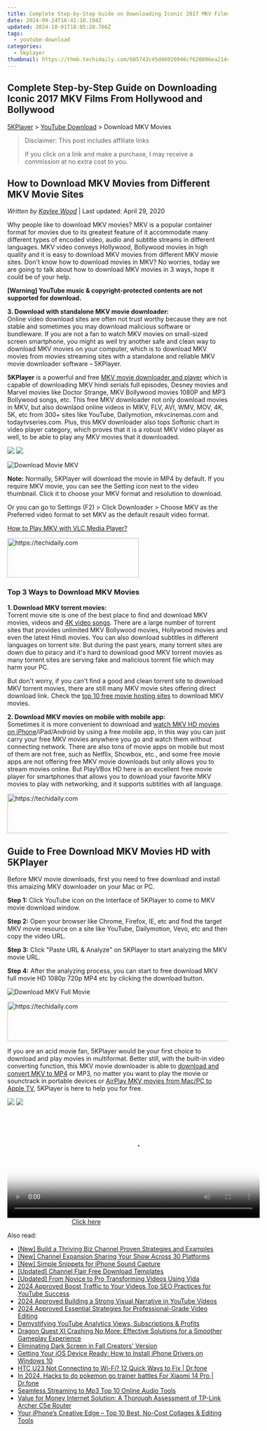 ```yaml
---
title: Complete Step-by-Step Guide on Downloading Iconic 2017 MKV Films From Hollywood and Bollywood
date: 2024-09-24T16:41:10.194Z
updated: 2024-10-01T18:05:20.766Z
tags:
  - youtube-download
categories:
  - 5kplayer
thumbnail: https://thmb.techidaily.com/605743c45d46920946cf620896ea214cdef6126e457144d63179eeaf5994b016.jpg
---
```


## Complete Step-by-Step Guide on Downloading Iconic 2017 MKV Films From Hollywood and Bollywood

[5KPlayer](https://tools.techidaily.com/5kplayer/products/) \> [YouTube Download](https://tools.techidaily.com/5kplayer/youtube-download/) \> Download MKV Movies

>  Disclaimer: This post includes affiliate links
>
>  If you click on a link and make a purchase, I may receive a commission at no extra cost to you.
>

## How to Download MKV Movies from Different MKV Movie Sites

 _Written by [Kaylee Wood](https://www.quora.com/profile/Amanda-Hu-21)_ | Last updated: April 29, 2020 

Why people like to download MKV movies? MKV is a popular container format for movies due to its greatest feature of it accommodate many different types of encoded video, audio and subtitle streams in different languages. MKV video conveys Hollywood, Bollywood movies in high quality and it is easy to download MKV movies from different MKV movie sites. Don't know how to download movies in MKV? No worries, today we are going to talk about how to download MKV movies in 3 ways, hope it could be of your help. 

**\[Warning\] YouTube music & copyright-protected contents are not supported for download.**

**3\. Download with standalone MKV movie downloader:**   
Online video download sites are often not trust worthy because they are not stable and sometimes you may download malicious software or bundleware. If you are not a fan to watch MKV movies on small-sized screen smartphone, you might as well try another safe and clean way to download MKV movies on your computer, which is to download MKV movies from movies streaming sites with a standalone and reliable MKV movie downloader software – 5KPlayer. 

**5KPlayer** is a powerful and free [MKV movie downloader and player](https://tools.techidaily.com/5kplayer/youtube-download/) which is capable of downloading MKV hindi serials full episodes, Desney movies and Marvel movies like Doctor Strange, MKV Bollywood movies 1080P and MP3 Bollywood songs, etc. This free MKV downloader not only download movies in MKV, but also downlaod online videos in MIKV, FLV, AVI, WMV, MOV, 4K, 5K, etc from 300+ sites like YouTube, Dailymotion, mkvcinemas.com and todaytvseries.com. Plus, this MKV downloader also tops Softonic chart in video player category, which proves that it is a robust MKV video player as well, to be able to play any MKV movies that it downloaded. 

[![](https://www.5kplayer.com/youtube-download/../button/freedownwhitewin.png)](https://tools.techidaily.com/5kplayer/products/) [![](https://www.5kplayer.com/youtube-download/../button/freedownbackmac.png)](https://tools.techidaily.com/5kplayer/products/) 

![Download Movie MKV](https://www.5kplayer.com/youtube-download/img/download-mkv.jpg) 

**Note:** Normally, 5KPlayer will download the movie in MP4 by default. If you require MKV movie, you can see the Setting icon next to the video thumbnail. Click it to choose your MKV format and resolution to download.

 Or you can go to Settings (F2) > Click Downloader > Choose MKV as the Preferred video format to set MKV as the default resault video format. 

[How to Play MKV with VLC Media Player?](https://tools.techidaily.com/5kplayer/products/)

<!-- affiliate ads begin -->
<a href="https://aligracehair.sjv.io/c/5597632/1934288/19272" target="_top" id="1934288">
  <img src="//a.impactradius-go.com/display-ad/19272-1934288" border="0" alt="https://techidaily.com" width="300" height="90"/>
</a>
<img height="0" width="0" src="https://aligracehair.sjv.io/i/5597632/1934288/19272" style="position:absolute;visibility:hidden;" border="0" />
<!-- affiliate ads end -->

###  Top 3 Ways to Download MKV Movies

**1\. Download MKV torrent movies:**   
Torrent movie site is one of the best place to find and download MKV movies, videos and [4K video songs](https://tools.techidaily.com/5kplayer/youtube-download/). There are a large number of torrent sites that provides unlimited MKV Bollywood movies, Hollywood movies and even the latest Hindi movies. You can also download subtitles in different languages on torrent site. But during the past years, many torrent sites are down due to piracy and it's hard to download good MKV torrent movies as many torrent sites are serving fake and malicious torrent file which may harm your PC. 

But don't worry, if you can't find a good and clean torrent site to download MKV torrent movies, there are still many MKV movie sites offering direct download link. Check the [top 10 free movie hosting sites](https://tools.techidaily.com/5kplayer/youtube-download/) to download MKV movies. 

**2\. Download MKV movies on mobile with mobile app:**   
Sometimes it is more convenient to download and [watch MKV HD movies on iPhone](https://tools.techidaily.com/5kplayer/youtube-download/)/iPad/Android by using a free mobile app, in this way you can just carry your free MKV movies anywhere you go and watch them without connecting network. There are also tons of movie apps on mobile but most of them are not free, such as Netflix, Showbox, etc., and some free movie apps are not offering free MKV movie downloads but only allows you to stream movies online. But PlayVBox HD here is an excellent free movie player for smartphones that allows you to download your favorite MKV movies to play with networking, and it supports subtitles with all language. 

<!-- affiliate ads begin -->
<a href="https://ephamedtechinc.pxf.io/c/5597632/2137227/26400" target="_top" id="2137227">
  <img src="//a.impactradius-go.com/display-ad/26400-2137227" border="0" alt="https://techidaily.com" width="728" height="90"/>
</a>
<img height="0" width="0" src="https://ephamedtechinc.pxf.io/i/5597632/2137227/26400" style="position:absolute;visibility:hidden;" border="0" />
<!-- affiliate ads end -->

##  Guide to Free Download MKV Movies HD with 5KPlayer

Before MKV movie downloads, first you need to free download and install this amaizing MKV downloader on your Mac or PC. 

**Step 1:** Click YouTube icon on the interface of 5KPlayer to come to MKV movie download window. 

**Step 2:** Open your browser like Chrome, Firefox, IE, etc and find the target MKV movie resource on a site like YouTube, Dailymotion, Vevo, etc and then copy the video URL. 

**Step 3:** Click "Paste URL & Analyze" on 5KPlayer to start analyzing the MKV movie URL.

**Step 4:** After the analyzing process, you can start to free download MKV full movie HD 1080p 720p MP4 etc by clicking the download button.

![Download MKV Full Movie](https://www.5kplayer.com/youtube-download/img/download-shivaay.jpg) 

<!-- affiliate ads begin -->
<a href="https://appsumo.8odi.net/c/5597632/2044586/7443" target="_top" id="2044586">
  <img src="//a.impactradius-go.com/display-ad/7443-2044586" border="0" alt="https://techidaily.com" width="728" height="90"/>
</a>
<img height="0" width="0" src="https://appsumo.8odi.net/i/5597632/2044586/7443" style="position:absolute;visibility:hidden;" border="0" />
<!-- affiliate ads end -->

 If you are an acid movie fan, 5KPlayer would be your first choice to download and play movies in multiformat. Better still, with the built-in video converting function, this MKV movie downloader is able to [download and convert MKV to MP4](https://tools.techidaily.com/5kplayer/youtube-download/) or MP3, no matter you want to play the movie or sounctrack in portable devices or [AirPlay MKV movies from Mac/PC to Apple TV](https://tools.techidaily.com/5kplayer/airplay/), 5KPlayer is here to help you for free.

[![](https://www.5kplayer.com/youtube-download/../button/freedownwhitewin.png)](https://tools.techidaily.com/5kplayer/products/) [![](https://www.5kplayer.com/youtube-download/../button/freedownbackmac.png)](https://tools.techidaily.com/5kplayer/products/)

<!-- affiliate ads begin -->
<span id="1983575">
					<video width="576" height="240" style="cursor:pointer"
           poster="//a.impactradius-go.com/display-clicktoplayimage/1983575.png"
           onclick="if(!this.playClicked){this.play();this.setAttribute('controls',true);this.playClicked=true;}">
	   <source src="//a.impactradius-go.com/display-ad/22993-1983575">
	   <img src="//a.impactradius-go.com/display-clicktoplayimage/1983575.png" style="border: none; height: 100%; width: 100%; object-fit: contain">
	</video>
	<div style="width:360px;text-align:center"><a href="javascript:window.open(decodeURIComponent('https%3A%2F%2Fhomestyler.sjv.io%2Fc%2F5597632%2F1983575%2F22993'), '_blank');void(0);">Click here</a></div>
</span>
<img height="0" width="0" src="https://imp.pxf.io/i/5597632/1983575/22993" style="position:absolute;visibility:hidden;" border="0" />
<!-- affiliate ads end -->

<ins class="adsbygoogle"
     style="display:block"
     data-ad-format="autorelaxed"
     data-ad-client="ca-pub-7571918770474297"
     data-ad-slot="1223367746"></ins>

<ins class="adsbygoogle"
     style="display:block"
     data-ad-client="ca-pub-7571918770474297"
     data-ad-slot="8358498916"
     data-ad-format="auto"
     data-full-width-responsive="true"></ins>

<span class="atpl-alsoreadstyle">Also read:</span>
<div><ul>
<li><a href="https://youtube-video-recordings.techidaily.com/new-build-a-thriving-biz-channel-proven-strategies-and-examples/"><u>[New] Build a Thriving Biz Channel Proven Strategies and Examples</u></a></li>
<li><a href="https://youtube-video-recordings.techidaily.com/new-channel-expansion-sharing-your-show-across-30-platforms/"><u>[New] Channel Expansion Sharing Your Show Across 30 Platforms</u></a></li>
<li><a href="https://screen-video-capture.techidaily.com/new-simple-snippets-for-iphone-sound-capture/"><u>[New] Simple Snippets for iPhone Sound Capture</u></a></li>
<li><a href="https://youtube-video-recordings.techidaily.com/updated-channel-flair-free-download-templates/"><u>[Updated] Channel Flair Free Download Templates</u></a></li>
<li><a href="https://some-knowledge.techidaily.com/updated-from-novice-to-pro-transforming-videos-using-vida/"><u>[Updated] From Novice to Pro Transforming Videos Using Vida</u></a></li>
<li><a href="https://youtube-video-recordings.techidaily.com/2024-approved-boost-traffic-to-your-videos-top-seo-practices-for-youtube-success/"><u>2024 Approved Boost Traffic to Your Videos Top SEO Practices for YouTube Success</u></a></li>
<li><a href="https://youtube-video-recordings.techidaily.com/2024-approved-building-a-strong-visual-narrative-in-youtube-videos/"><u>2024 Approved Building a Strong Visual Narrative in YouTube Videos</u></a></li>
<li><a href="https://youtube-video-recordings.techidaily.com/2024-approved-essential-strategies-for-professional-grade-video-editing/"><u>2024 Approved Essential Strategies for Professional-Grade Video Editing</u></a></li>
<li><a href="https://youtube-video-recordings.techidaily.com/demystifying-youtube-analytics-views-subscriptions-and-profits/"><u>Demystifying YouTube Analytics Views, Subscriptions & Profits</u></a></li>
<li><a href="https://win-solutions.techidaily.com/dragon-quest-xi-crashing-no-more-effective-solutions-for-a-smoother-gameplay-experience/"><u>Dragon Quest XI Crashing No More: Effective Solutions for a Smoother Gameplay Experience</u></a></li>
<li><a href="https://network-issues.techidaily.com/eliminating-dark-screen-in-fall-creators-version/"><u>Eliminating Dark Screen in Fall Creators' Version</u></a></li>
<li><a href="https://driver-download.techidaily.com/getting-your-ios-device-ready-how-to-install-iphone-drivers-on-windows-10/"><u>Getting Your iOS Device Ready: How to Install iPhone Drivers on Windows 10</u></a></li>
<li><a href="https://fix-guide.techidaily.com/htc-u23-not-connecting-to-wi-fi-12-quick-ways-to-fix-drfone-by-drfone-fix-android-problems-fix-android-problems/"><u>HTC U23 Not Connecting to Wi-Fi? 12 Quick Ways to Fix | Dr.fone</u></a></li>
<li><a href="https://android-pokemon-go.techidaily.com/in-2024-hacks-to-do-pokemon-go-trainer-battles-for-xiaomi-14-pro-drfone-by-drfone-virtual-android/"><u>In 2024, Hacks to do pokemon go trainer battles For Xiaomi 14 Pro | Dr.fone</u></a></li>
<li><a href="https://youtube-video-recordings.techidaily.com/seamless-streaming-to-mp3-top-10-online-audio-tools/"><u>Seamless Streaming to Mp3 Top 10 Online Audio Tools</u></a></li>
<li><a href="https://buynow-info.techidaily.com/value-for-money-internet-solution-a-thorough-assessment-of-tp-link-archer-c5e-router/"><u>Value for Money Internet Solution: A Thorough Assessment of TP-Link Archer C5e Router</u></a></li>
<li><a href="https://fox-hovers.techidaily.com/your-iphones-creative-edge-top-10-best-no-cost-collages-and-editing-tools/"><u>Your iPhone’s Creative Edge – Top 10 Best, No-Cost Collages & Editing Tools</u></a></li>
</ul></div>

